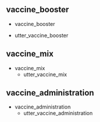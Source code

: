 
## vaccine_booster
* vaccine_booster
 - utter_vaccine_booster

## vaccine_mix
* vaccine_mix
  - utter_vaccine_mix

## vaccine_administration
* vaccine_administration
  - utter_vaccine_administration